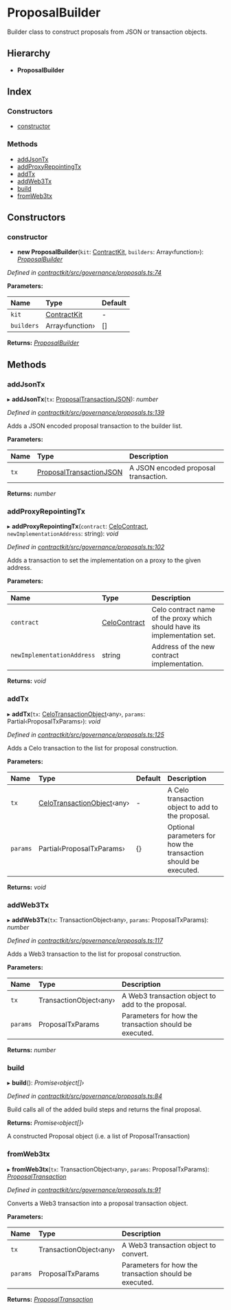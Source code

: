 # ProposalBuilder

Builder class to construct proposals from JSON or transaction objects.

## Hierarchy

* **ProposalBuilder**

## Index

### Constructors

* [constructor]()

### Methods

* [addJsonTx]()
* [addProxyRepointingTx]()
* [addTx]()
* [addWeb3Tx]()
* [build]()
* [fromWeb3tx]()

## Constructors

### constructor

+ **new ProposalBuilder**\(`kit`: [ContractKit](), `builders`: Array‹function›\): [_ProposalBuilder_]()

_Defined in_ [_contractkit/src/governance/proposals.ts:74_](https://github.com/celo-org/celo-monorepo/blob/master/packages/contractkit/src/governance/proposals.ts#L74)

**Parameters:**

| Name | Type | Default |
| :--- | :--- | :--- |
| `kit` | [ContractKit]() | - |
| `builders` | Array‹function› | \[\] |

**Returns:** [_ProposalBuilder_]()

## Methods

### addJsonTx

▸ **addJsonTx**\(`tx`: [ProposalTransactionJSON]()\): _number_

_Defined in_ [_contractkit/src/governance/proposals.ts:139_](https://github.com/celo-org/celo-monorepo/blob/master/packages/contractkit/src/governance/proposals.ts#L139)

Adds a JSON encoded proposal transaction to the builder list.

**Parameters:**

| Name | Type | Description |
| :--- | :--- | :--- |
| `tx` | [ProposalTransactionJSON]() | A JSON encoded proposal transaction. |

**Returns:** _number_

### addProxyRepointingTx

▸ **addProxyRepointingTx**\(`contract`: [CeloContract](), `newImplementationAddress`: string\): _void_

_Defined in_ [_contractkit/src/governance/proposals.ts:102_](https://github.com/celo-org/celo-monorepo/blob/master/packages/contractkit/src/governance/proposals.ts#L102)

Adds a transaction to set the implementation on a proxy to the given address.

**Parameters:**

| Name | Type | Description |
| :--- | :--- | :--- |
| `contract` | [CeloContract]() | Celo contract name of the proxy which should have its implementation set. |
| `newImplementationAddress` | string | Address of the new contract implementation. |

**Returns:** _void_

### addTx

▸ **addTx**\(`tx`: [CeloTransactionObject]()‹any›, `params`: Partial‹ProposalTxParams›\): _void_

_Defined in_ [_contractkit/src/governance/proposals.ts:125_](https://github.com/celo-org/celo-monorepo/blob/master/packages/contractkit/src/governance/proposals.ts#L125)

Adds a Celo transaction to the list for proposal construction.

**Parameters:**

| Name | Type | Default | Description |
| :--- | :--- | :--- | :--- |
| `tx` | [CeloTransactionObject]()‹any› | - | A Celo transaction object to add to the proposal. |
| `params` | Partial‹ProposalTxParams› | {} | Optional parameters for how the transaction should be executed. |

**Returns:** _void_

### addWeb3Tx

▸ **addWeb3Tx**\(`tx`: TransactionObject‹any›, `params`: ProposalTxParams\): _number_

_Defined in_ [_contractkit/src/governance/proposals.ts:117_](https://github.com/celo-org/celo-monorepo/blob/master/packages/contractkit/src/governance/proposals.ts#L117)

Adds a Web3 transaction to the list for proposal construction.

**Parameters:**

| Name | Type | Description |
| :--- | :--- | :--- |
| `tx` | TransactionObject‹any› | A Web3 transaction object to add to the proposal. |
| `params` | ProposalTxParams | Parameters for how the transaction should be executed. |

**Returns:** _number_

### build

▸ **build**\(\): _Promise‹object\[\]›_

_Defined in_ [_contractkit/src/governance/proposals.ts:84_](https://github.com/celo-org/celo-monorepo/blob/master/packages/contractkit/src/governance/proposals.ts#L84)

Build calls all of the added build steps and returns the final proposal.

**Returns:** _Promise‹object\[\]›_

A constructed Proposal object \(i.e. a list of ProposalTransaction\)

### fromWeb3tx

▸ **fromWeb3tx**\(`tx`: TransactionObject‹any›, `params`: ProposalTxParams\): [_ProposalTransaction_](_wrappers_governance_.md#proposaltransaction)

_Defined in_ [_contractkit/src/governance/proposals.ts:91_](https://github.com/celo-org/celo-monorepo/blob/master/packages/contractkit/src/governance/proposals.ts#L91)

Converts a Web3 transaction into a proposal transaction object.

**Parameters:**

| Name | Type | Description |
| :--- | :--- | :--- |
| `tx` | TransactionObject‹any› | A Web3 transaction object to convert. |
| `params` | ProposalTxParams | Parameters for how the transaction should be executed. |

**Returns:** [_ProposalTransaction_](_wrappers_governance_.md#proposaltransaction)

